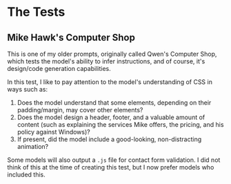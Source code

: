 # The Tests

## Mike Hawk's Computer Shop

This is one of my older prompts, originally called Qwen's Computer Shop, which tests the model's ability to infer instructions, and of course, it's design/code generation capabilities.

In this test, I like to pay attention to the model's understanding of CSS in ways such as:

1. Does the model understand that some elements, depending on their padding/margin, may cover other elements?
2. Does the model design a header, footer, and a valuable amount of content (such as explaining the services Mike offers, the pricing, and his policy against Windows)?
3. If present, did the model include a good-looking, non-distracting animation?

Some models will also output a `.js` file for contact form validation. I did not think of this at the time of creating this test, but I now prefer models who included this.